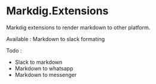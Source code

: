 # Markdig.Extensions

Markdig extensions to render markdown to other platform.

Available : Markdown to slack formating

Todo : 
- Slack to markdown
- Markdown to whatsapp
- Markdown to messenger
